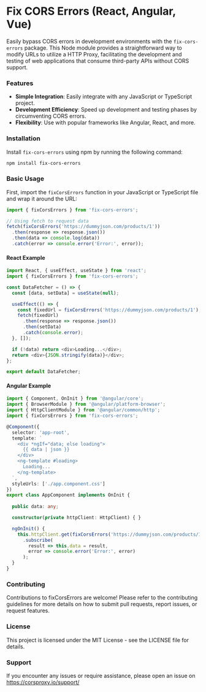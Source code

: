 # Fix CORS Errors (React, Angular, Vue)

Easily bypass CORS errors in development environments with the `fix-cors-errors` package. This Node module provides a straightforward way to modify URLs to utilize a HTTP Proxy, facilitating the development and testing of web applications that consume third-party APIs without CORS support.

### Features

- **Simple Integration**: Easily integrate with any JavaScript or TypeScript project.
- **Development Efficiency**: Speed up development and testing phases by circumventing CORS errors.
- **Flexibility**: Use with popular frameworks like Angular, React, and more.

### Installation

Install `fix-cors-errors` using npm by running the following command:

```bash
npm install fix-cors-errors
```

### Basic Usage

First, import the `fixCorsErrors` function in your JavaScript or TypeScript file and wrap it around the URL:

```ts
import { fixCorsErrors } from 'fix-cors-errors';

// Using fetch to request data
fetch(fixCorsErrors('https://dummyjson.com/products/1'))
  .then(response => response.json())
  .then(data => console.log(data))
  .catch(error => console.error('Error:', error));
```

#### React Example
```ts
import React, { useEffect, useState } from 'react';
import { fixCorsErrors } from 'fix-cors-errors';

const DataFetcher = () => {
  const [data, setData] = useState(null);

  useEffect(() => {
    const fixedUrl = fixCorsErrors('https://dummyjson.com/products/1');
    fetch(fixedUrl)
      .then(response => response.json())
      .then(setData)
      .catch(console.error);
  }, []);

  if (!data) return <div>Loading...</div>;
  return <div>{JSON.stringify(data)}</div>;
};

export default DataFetcher;
```

#### Angular Example
```ts
import { Component, OnInit } from '@angular/core';
import { BrowserModule } from '@angular/platform-browser';
import { HttpClientModule } from '@angular/common/http';
import { fixCorsErrors } from 'fix-cors-errors';

@Component({
  selector: 'app-root',
  template: `
    <div *ngIf="data; else loading">
      {{ data | json }}
    </div>
    <ng-template #loading>
      Loading...
    </ng-template>
  `,
  styleUrls: ['./app.component.css']
})
export class AppComponent implements OnInit {
  
  public data: any;

  constructor(private httpClient: HttpClient) { }

  ngOnInit() {
    this.httpClient.get(fixCorsErrors('https://dummyjson.com/products/1'))
      .subscribe(
        result => this.data = result,
        error => console.error('Error:', error)
      );
  }
}

```

### Contributing
Contributions to fixCorsErrors are welcome! Please refer to the contributing guidelines for more details on how to submit pull requests, report issues, or request features.

### License
This project is licensed under the MIT License - see the LICENSE file for details.

### Support
If you encounter any issues or require assistance, please open an issue on https://corsproxy.io/support/